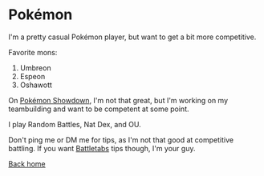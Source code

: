 # Pokémon

I'm a pretty casual Pokémon player, but want to get a bit more competitive. 

Favorite mons:
1. Umbreon
2. Espeon
3. Oshawott

On [Pokémon Showdown](https://play.pokemonshowdown.com), I'm not that great, but I'm working on my teambuilding and want to be competent at some point.

I play Random Battles, Nat Dex, and OU.

Don't ping me or DM me for tips, as I'm not that good at competitive battling. If you want [Battletabs](https://bpf99.github.io/Battletabs) tips though, I'm your guy.

[Back home](https://bpf99.github.io/About-Me)
